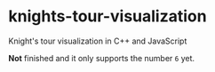 # knights-tour-visualization
Knight's tour visualization in C++ and JavaScript

**Not** finished and it only supports the number `6` yet.
